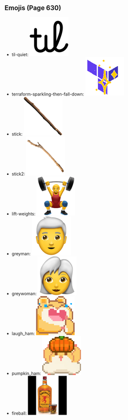 
## Emojis (Page 630)

* til-quiet: ![til-quiet](output/til-quiet.png)
* terraform-sparkling-then-fall-down: ![terraform-sparkling-then-fall-down](output/terraform-sparkling-then-fall-down.gif)
* stick: ![stick](output/stick.png)
* stick2: ![stick2](output/stick2.png)
* lift-weights: ![lift-weights](output/lift-weights.png)
* greyman: ![greyman](output/greyman.png)
* greywoman: ![greywoman](output/greywoman.png)
* laugh_ham: ![laugh_ham](output/laugh_ham.gif)
* pumpkin_ham: ![pumpkin_ham](output/pumpkin_ham.gif)
* fireball: ![fireball](output/fireball.jpg)
